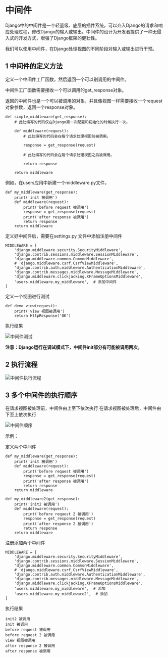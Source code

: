 # 中间件
Django中的中间件是一个轻量级、底层的插件系统，可以介入Django的请求和响应处理过程，修改Django的输入或输出。中间件的设计为开发者提供了一种无侵入式的开发方式，增强了Django框架的健壮性。

我们可以使用中间件，在Django处理视图的不同阶段对输入或输出进行干预。

## 1 中间件的定义方法
定义一个中间件工厂函数，然后返回一个可以别调用的中间件。

中间件工厂函数需要接收一个可以调用的get_response对象。

返回的中间件也是一个可以被调用的对象，并且像视图一样需要接收一个request对象参数，返回一个response对象。
```
def simple_middleware(get_response):
    # 此处编写的代码仅在Django第一次配置和初始化的时候执行一次。

    def middleware(request):
        # 此处编写的代码会在每个请求处理视图前被调用。

        response = get_response(request)

        # 此处编写的代码会在每个请求处理视图之后被调用。

        return response

    return middleware
```
例如，在users应用中新建一个middleware.py文件，
```
def my_middleware(get_response):
    print('init 被调用')
    def middleware(request):
        print('before request 被调用')
        response = get_response(request)
        print('after response 被调用')
        return response
    return middleware
```
定义好中间件后，需要在settings.py 文件中添加注册中间件
```
MIDDLEWARE = [
    'django.middleware.security.SecurityMiddleware',
    'django.contrib.sessions.middleware.SessionMiddleware',
    'django.middleware.common.CommonMiddleware',
    # 'django.middleware.csrf.CsrfViewMiddleware',
    'django.contrib.auth.middleware.AuthenticationMiddleware',
    'django.contrib.messages.middleware.MessageMiddleware',
    'django.middleware.clickjacking.XFrameOptionsMiddleware',
    'users.middleware.my_middleware',  # 添加中间件
]
```
定义一个视图进行测试
```
def demo_view(request):
    print('view 视图被调用')
    return HttpResponse('OK')
```
执行结果

![中间件测试](https://github.com/AH-Toby/picture/blob/master/DjangoPicture/5%E3%80%81view%26middleware/middleware_demo.png)

**注意：Django运行在调试模式下，中间件init部分有可能被调用两次。**

## 2 执行流程
![中间件执行流程](https://github.com/AH-Toby/picture/blob/master/DjangoPicture/5%E3%80%81view%26middleware/%E4%B8%AD%E9%97%B4%E4%BB%B6%E6%89%A7%E8%A1%8C%E6%B5%81%E7%A8%8B.png)

## 3 多个中间件的执行顺序
在请求视图被处理前，中间件由上至下依次执行
在请求视图被处理后，中间件由下至上依次执行

![中间件顺序](https://github.com/AH-Toby/picture/blob/master/DjangoPicture/5%E3%80%81view%26middleware/middleware_sequence.png)

示例：

定义两个中间件
```
def my_middleware(get_response):
    print('init 被调用')
    def middleware(request):
        print('before request 被调用')
        response = get_response(request)
        print('after response 被调用')
        return response
    return middleware

def my_middleware2(get_response):
    print('init2 被调用')
    def middleware(request):
        print('before request 2 被调用')
        response = get_response(request)
        print('after response 2 被调用')
        return response
    return middleware
```
注册添加两个中间件
```
MIDDLEWARE = [
    'django.middleware.security.SecurityMiddleware',
    'django.contrib.sessions.middleware.SessionMiddleware',
    'django.middleware.common.CommonMiddleware',
    # 'django.middleware.csrf.CsrfViewMiddleware',
    'django.contrib.auth.middleware.AuthenticationMiddleware',
    'django.contrib.messages.middleware.MessageMiddleware',
    'django.middleware.clickjacking.XFrameOptionsMiddleware',
    'users.middleware.my_middleware',  # 添加
    'users.middleware.my_middleware2',  # 添加
]
```
执行结果
```
init2 被调用
init 被调用
before request 被调用
before request 2 被调用
view 视图被调用
after response 2 被调用
after response 被调用
```
